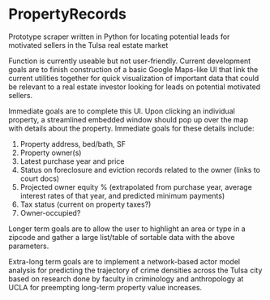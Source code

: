 # PropertyRecords
Prototype scraper written in Python for locating potential leads for motivated sellers in the Tulsa real estate market

Function is currently useable but not user-friendly.  Current development goals are to finish construction of a basic Google Maps-like UI that link the current utilities together for quick visualization of important data that could be relevant to a real estate investor looking for leads on potential motivated sellers.

Immediate goals are to complete this UI.  Upon clicking an individual property, a streamlined embedded window should pop up over the map with details about the property.  Immediate goals for these details include:
1. Property address, bed/bath, SF
2. Property owner(s)
3. Latest purchase year and price
4. Status on foreclosure and eviction records related to the owner (links to court docs)
5. Projected owner equity % (extrapolated from purchase year, average interest rates of that year, and predicted minimum payments)
6. Tax status (current on property taxes?)
7. Owner-occupied?

Longer term goals are to allow the user to highlight an area or type in a zipcode and gather a large list/table of sortable data with the above parameters.

Extra-long term goals are to implement a network-based actor model analysis for predicting the trajectory of crime densities across the Tulsa city based on research done by faculty in criminology and anthropology at UCLA for preempting long-term property value increases.
